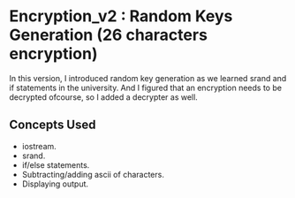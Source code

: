 # Encryption_v2 : Random Keys Generation (26 characters encryption)

In this version, I introduced random key generation as we learned srand and if statements in the university. And I figured that an encryption needs to be decrypted ofcourse, so I added a decrypter as well. 

## Concepts Used
- iostream.
- srand.
- if/else statements.
- Subtracting/adding ascii of characters.
- Displaying output.

